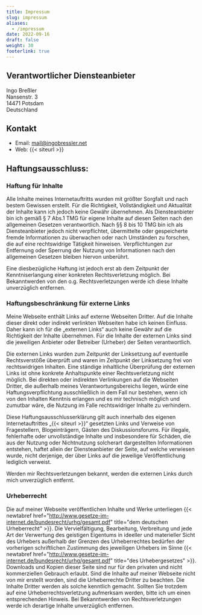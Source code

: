 ```yaml
---
title: Impressum
slug: impressum
aliases:
  - /impressum
date: 2022-09-16
draft: false
weight: 30
footerlink: true
---
```


## Verantwortlicher Diensteanbieter

Ingo Breßler \
Nansenstr. 3 \
14471 Potsdam \
Deutschland

## Kontakt

- Email: mail@ingobressler.net
- Web: {{< siteurl >}}

## Haftungsausschluss:

### Haftung für Inhalte

Alle Inhalte meines Internetauftritts wurden mit größter Sorgfalt und nach bestem Gewissen erstellt. Für die Richtigkeit, Vollständigkeit und Aktualität der Inhalte kann ich jedoch keine Gewähr übernehmen. Als Diensteanbieter bin ich gemäß § 7 Abs.1 TMG für eigene Inhalte auf diesen Seiten nach den allgemeinen Gesetzen verantwortlich. Nach §§ 8 bis 10 TMG bin ich als Diensteanbieter jedoch nicht verpflichtet, übermittelte oder gespeicherte fremde Informationen zu überwachen oder nach Umständen zu forschen, die auf eine rechtswidrige Tätigkeit hinweisen. Verpflichtungen zur Entfernung oder Sperrung der Nutzung von Informationen nach den allgemeinen Gesetzen bleiben hiervon unberührt.

Eine diesbezügliche Haftung ist jedoch erst ab dem Zeitpunkt der Kenntniserlangung einer konkreten Rechtsverletzung möglich. Bei Bekanntwerden von den o.g. Rechtsverletzungen werde ich diese Inhalte unverzüglich entfernen.

### Haftungsbeschränkung für externe Links

Meine Webseite enthält Links auf externe Webseiten Dritter. Auf die Inhalte dieser direkt oder indirekt verlinkten Webseiten habe ich keinen Einfluss. Daher kann ich für die „externen Links“ auch keine Gewähr auf die Richtigkeit der Inhalte übernehmen. Für die Inhalte der externen Links sind die jeweiligen Anbieter oder Betreiber (Urheber) der Seiten verantwortlich.

Die externen Links wurden zum Zeitpunkt der Linksetzung auf eventuelle Rechtsverstöße überprüft und waren im Zeitpunkt der Linksetzung frei von rechtswidrigen Inhalten. Eine ständige inhaltliche Überprüfung der externen Links ist ohne konkrete Anhaltspunkte einer Rechtsverletzung nicht möglich. Bei direkten oder indirekten Verlinkungen auf die Webseiten Dritter, die außerhalb meines Verantwortungsbereichs liegen, würde eine Haftungsverpflichtung ausschließlich in dem Fall nur bestehen, wenn ich von den Inhalten Kenntnis erlangen und es mir technisch möglich und zumutbar wäre, die Nutzung im Falle rechtswidriger Inhalte zu verhindern.

Diese Haftungsausschlusserklärung gilt auch innerhalb des eigenen Internetauftrittes „{{< siteurl >}}“ gesetzten Links und Verweise von Fragestellern, Blogeinträgern, Gästen des Diskussionsforums. Für illegale, fehlerhafte oder unvollständige Inhalte und insbesondere für Schäden, die aus der Nutzung oder Nichtnutzung solcherart dargestellten Informationen entstehen, haftet allein der Diensteanbieter der Seite, auf welche verwiesen wurde, nicht derjenige, der über Links auf die jeweilige Veröffentlichung lediglich verweist.

Werden mir Rechtsverletzungen bekannt, werden die externen Links durch mich unverzüglich entfernt.

### Urheberrecht

Die auf meiner Webseite veröffentlichen Inhalte und Werke unterliegen {{< newtabref href="http://www.gesetze-im-internet.de/bundesrecht/urhg/gesamt.pdf" title="dem deutschen Urheberrecht" >}}. Die Vervielfältigung, Bearbeitung, Verbreitung und jede Art der Verwertung des geistigen Eigentums in ideeller und materieller Sicht des Urhebers außerhalb der Grenzen des Urheberrechtes bedürfen der vorherigen schriftlichen Zustimmung des jeweiligen Urhebers im Sinne {{< newtabref href="http://www.gesetze-im-internet.de/bundesrecht/urhg/gesamt.pdf" title="des Urhebergesetzes" >}}. Downloads und Kopien dieser Seite sind nur für den privaten und nicht kommerziellen Gebrauch erlaubt. Sind die Inhalte auf meiner Webseite nicht von mir erstellt worden, sind die Urheberrechte Dritter zu beachten. Die Inhalte Dritter werden als solche kenntlich gemacht. Sollten Sie trotzdem auf eine Urheberrechtsverletzung aufmerksam werden, bitte ich um einen entsprechenden Hinweis. Bei Bekanntwerden von Rechtsverletzungen werde ich derartige Inhalte unverzüglich entfernen.